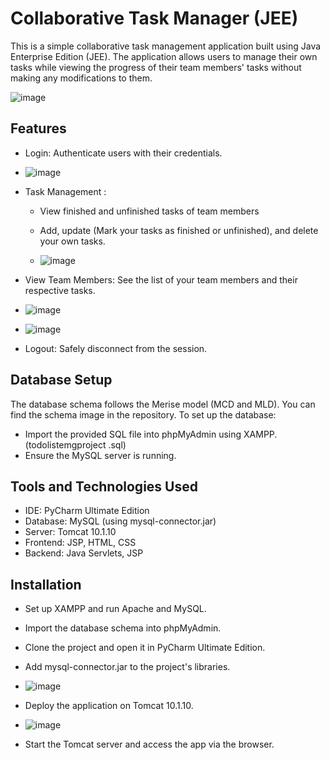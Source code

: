 # Collaborative Task Manager (JEE)

This is a simple collaborative task management application built using Java Enterprise Edition (JEE). The application allows users to manage their own tasks while viewing the progress of their team members' tasks without making any modifications to them.

![image](https://github.com/user-attachments/assets/026ff01a-7d77-43ac-a19e-3f6978951cb4)


## Features 

* Login: Authenticate users with their credentials.
  
* ![image](https://github.com/user-attachments/assets/68f1a186-e721-496b-beec-b7b463d4e9f6)

* Task Management :
  * View finished and unfinished tasks of team members
  * Add, update (Mark your tasks as finished or unfinished), and delete your own tasks.
    
  * ![image](https://github.com/user-attachments/assets/8d9af4c4-b10d-4cf9-a8b5-3545b030c724)
    
* View Team Members: See the list of your team members and their respective tasks.
  
* ![image](https://github.com/user-attachments/assets/b5cebf94-0771-4146-b615-1c68bdf82a3c)

* ![image](https://github.com/user-attachments/assets/30bda038-a384-4618-95d1-fb4ea7c00217)


* Logout: Safely disconnect from the session.

## Database Setup

The database schema follows the Merise model (MCD and MLD). You can find the schema image in the repository. To set up the database:

* Import the provided SQL file into phpMyAdmin using XAMPP.(todolistemgproject .sql)
* Ensure the MySQL server is running.

## Tools and Technologies Used

* IDE: PyCharm Ultimate Edition
* Database: MySQL (using mysql-connector.jar)
* Server: Tomcat 10.1.10
* Frontend: JSP, HTML, CSS
* Backend: Java Servlets, JSP

## Installation

* Set up XAMPP and run Apache and MySQL.
* Import the database schema into phpMyAdmin.
* Clone the project and open it in PyCharm Ultimate Edition.
* Add mysql-connector.jar to the project's libraries.
  
* ![image](https://github.com/user-attachments/assets/991a2158-0ec5-4aea-8a24-1344362ed4bd)
  
* Deploy the application on Tomcat 10.1.10.

* ![image](https://github.com/user-attachments/assets/cf667f7c-dd8d-4fd0-856a-4d9592e11e29)
  
* Start the Tomcat server and access the app via the browser.



















